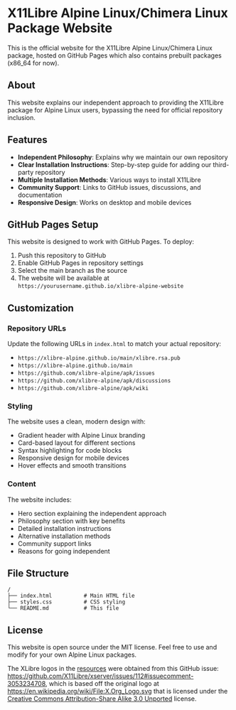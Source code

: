# X11Libre Alpine Linux/Chimera Linux Package Website

This is the official website for the X11Libre Alpine Linux/Chimera Linux package, hosted on GitHub Pages which also contains prebuilt packages (x86_64 for now).

## About

This website explains our independent approach to providing the X11Libre package for Alpine Linux users, bypassing the need for official repository inclusion.

## Features

- **Independent Philosophy**: Explains why we maintain our own repository
- **Clear Installation Instructions**: Step-by-step guide for adding our third-party repository
- **Multiple Installation Methods**: Various ways to install X11Libre
- **Community Support**: Links to GitHub issues, discussions, and documentation
- **Responsive Design**: Works on desktop and mobile devices

## GitHub Pages Setup

This website is designed to work with GitHub Pages. To deploy:

1. Push this repository to GitHub
2. Enable GitHub Pages in repository settings
3. Select the main branch as the source
4. The website will be available at `https://yourusername.github.io/xlibre-alpine-website`

## Customization

### Repository URLs

Update the following URLs in `index.html` to match your actual repository:

- `https://xlibre-alpine.github.io/main/xlibre.rsa.pub`
- `https://xlibre-alpine.github.io/main`
- `https://github.com/xlibre-alpine/apk/issues`
- `https://github.com/xlibre-alpine/apk/discussions`
- `https://github.com/xlibre-alpine/apk/wiki`

### Styling

The website uses a clean, modern design with:
- Gradient header with Alpine Linux branding
- Card-based layout for different sections
- Syntax highlighting for code blocks
- Responsive design for mobile devices
- Hover effects and smooth transitions

### Content

The website includes:
- Hero section explaining the independent approach
- Philosophy section with key benefits
- Detailed installation instructions
- Alternative installation methods
- Community support links
- Reasons for going independent

## File Structure

```
/
├── index.html          # Main HTML file
├── styles.css          # CSS styling
└── README.md           # This file
```

## License

This website is open source under the MIT license. Feel free to use and modify for your own Alpine Linux packages.

The XLibre logos in the [resources](resources) were obtained from this GitHub issue: https://github.com/X11Libre/xserver/issues/112#issuecomment-3053234708, which is based off the original logo at https://en.wikipedia.org/wiki/File:X.Org_Logo.svg that is licensed under the [Creative Commons Attribution-Share Alike 3.0 Unported](https://creativecommons.org/licenses/by-sa/3.0/deed.en) license.
